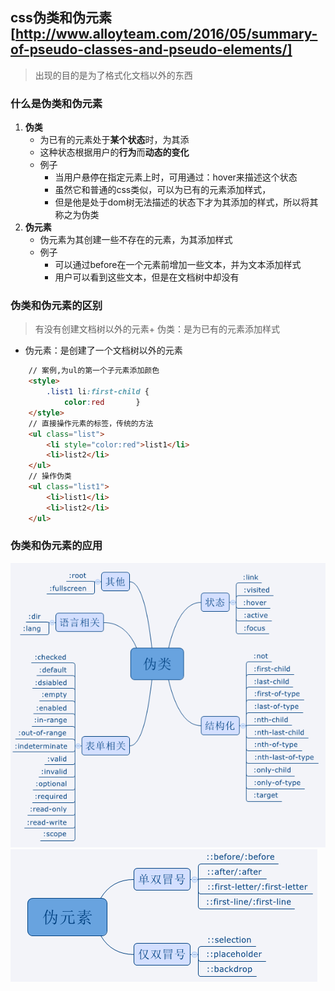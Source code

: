 ## css伪类和伪元素[http://www.alloyteam.com/2016/05/summary-of-pseudo-classes-and-pseudo-elements/]
> 出现的目的是为了格式化文档以外的东西

### 什么是伪类和伪元素
1. **伪类**
	+ 为已有的元素处于**某个状态**时，为其添
	+ 这种状态根据用户的**行为**而**动态的变化**
	+ 例子
		- 当用户悬停在指定元素上时，可用通过：hover来描述这个状态
		- 虽然它和普通的css类似，可以为已有的元素添加样式，
		- 但是他是处于dom树无法描述的状态下才为其添加的样式，所以将其称之为伪类
2. **伪元素**
	+ 伪元素为其创建一些不存在的元素，为其添加样式
	+ 例子
		- 可以通过before在一个元素前增加一些文本，并为文本添加样式
		- 用户可以看到这些文本，但是在文档树中却没有

### 伪类和伪元素的区别
> 有没有创建文档树以外的元素+ 伪类：是为已有的元素添加样式
+ 伪元素：是创建了一个文档树以外的元素

```html
	// 案例,为ul的第一个子元素添加颜色
	<style>
		.list1 li:first-child {
			color:red		}
	</style>
	// 直接操作元素的标签，传统的方法
	<ul class="list">
		<li style="color:red">list1</li>
		<li>list2</li>
	</ul>
	// 操作伪类
	<ul class="list1">
		<li>list1</li>
		<li>list2</li>
	</ul>
```

### 伪类和伪元素的应用
![](../../image/pseduo-class/pseduo.png)
![](../../image/pseduo-class/pseduo-class.png)
